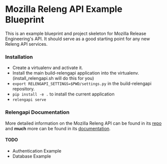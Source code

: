 Mozilla Releng API Example Blueprint
===========

This is an example blueprint and project skeleton for Mozilla
Release Engineering's API. It should serve as a good starting point
for any new Releng API services.

### Installation

* Create a virtualenv and activate it.
* Install the main build-relengapi application into the virtualenv.
  (install_relengapi.sh will do this for you)
* ```export RELENGAPI_SETTINGS=$PWD/settings.py``` in the build-relengapi repository.
* ```pip install -e .``` to install the current application
* ```relengapi serve```


### Relengapi Documentation

More detailed information on the Mozilla Releng API can be found in its
[repo](https://github.com/mozilla/build-relengapi) and **much** more
can be found in its [documentation](https://api.pub.build.mozilla.org/docs/).


#### TODO

* Authentication Example
* Database Example

